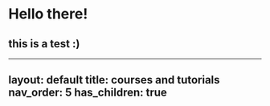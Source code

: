# Hello there! 
## this is a test :)

---
layout: default
title: courses and tutorials
nav_order: 5
has_children: true
---
